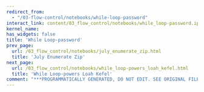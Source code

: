 ```yaml
---
redirect_from:
  - "/03-flow-control/notebooks/while-loop-password"
interact_link: content/03_flow_control/notebooks/while_loop-password.ipynb
kernel_name: 
has_widgets: false
title: 'While Loop-password'
prev_page:
  url: /03_flow_control/notebooks/july_enumerate_zip.html
  title: 'July Enumerate Zip'
next_page:
  url: /03_flow_control/notebooks/while_loop-powers_loah_kefel.html
  title: 'While Loop-powers Loah Kefel'
comment: "***PROGRAMMATICALLY GENERATED, DO NOT EDIT. SEE ORIGINAL FILES IN /content***"
---
```

